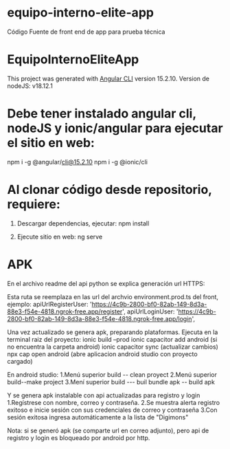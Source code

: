 # equipo-interno-elite-app
Código Fuente de front end de app para prueba técnica

# EquipoInternoEliteApp

This project was generated with [Angular CLI](https://github.com/angular/angular-cli) version 15.2.10.
Version de nodeJS: v18.12.1

# Debe tener instalado angular cli, nodeJS y ionic/angular para ejecutar el sitio en web:
npm i -g @angular/cli@15.2.10
npm i -g @ionic/cli

# Al clonar código desde repositorio, requiere:
1. Descargar dependencias, ejecutar:
npm install

2. Ejecute sitio en web: ng serve

# APK
En el archivo readme del api python se explica generación url HTTPS:

Esta ruta se reemplaza en las url del archvio environment.prod.ts del front, ejemplo:
apiUrlRegisterUser: 'https://4c9b-2800-bf0-82ab-149-8d3a-88e3-f54e-4818.ngrok-free.app/register',
apiUrlLoginUser: 'https://4c9b-2800-bf0-82ab-149-8d3a-88e3-f54e-4818.ngrok-free.app/login',

Una vez actualizado se genera apk, preparando plataformas. Ejecuta en la terminal raiz del proyecto:
ionic build –prod
ionic capacitor add android (si no encuentra la carpeta android)
ionic capacitor sync (actualizar cambios)
npx cap open android (abre aplicacion android studio con proyecto cargado)

En android studio:
1.Menú superior  build -- clean proyect
2.Menú superior  build--make project
3.Mení superior  build --- buil bundle apk -- build apk

Y se genera apk instalable con  api actualizadas para registro y login
1.Regístrese con nombre, correo y contraseña.
2.Se muestra alerta registro exitoso e inicie sesión con sus credenciales de correo y contraseña
3.Con sesión exitosa ingresa automáticamente a la lista de "Digimons"

Nota: si se generó apk (se comparte url en correo adjunto), pero api de registro y login es bloqueado por android por http.
